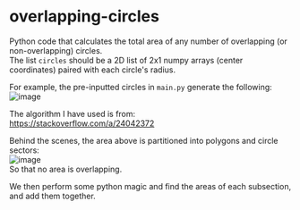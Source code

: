 # overlapping-circles
Python code that calculates the total area of any number of overlapping (or non-overlapping) circles.  
The list `circles` should be a 2D list of 2x1 numpy arrays (center coordinates) paired with each circle's radius.  

For example, the pre-inputted circles in `main.py` generate the following:  
![image](https://user-images.githubusercontent.com/107213996/212503842-14e63d13-1f0b-42e9-b418-abfee27b873d.png)
  
The algorithm I have used is from:  
https://stackoverflow.com/a/24042372  

Behind the scenes, the area above is partitioned into polygons and circle sectors:  
![image](https://user-images.githubusercontent.com/107213996/212503877-bbe41dcc-7c49-43cd-a081-44818c281a78.png)  
So that no area is overlapping.  
  
We then perform some python magic and find the areas of each subsection, and add them together. 

